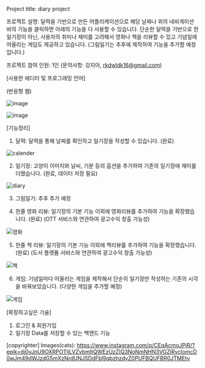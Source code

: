 Project title: diary project

프로젝트 설명: 달력을 기반으로 만든 어플리케이션으로 해당 날짜나 위의 네비게이션 바의 기능을 클릭하면 아래의 기능을 다 사용할 수 있습니다.
단순한 달력을 기반으로 한 일기장이 아닌, 사용자의 취미나 재미를 고려해서 영화나 책을 리뷰할 수 있고 기념일에 어울리는 게임도 제공하고 있습니다.
(그림일기는 추후에 제작하여 기능을 추가할 예정입니다.)

프로젝트 참여 인원: 1인 (문의사항: 강지아, rkdwldk16@gmail.com)



[사용한 에디터 및 프로그래밍 언어]

(반응형 웹)

![image](https://user-images.githubusercontent.com/70791860/116633269-093a4600-a994-11eb-9eea-5ae688748fa5.png)

![image](https://user-images.githubusercontent.com/70791860/116633994-e6a92c80-a995-11eb-9501-4eb6d665f589.png)






[기능정리] 

1. 달력: 달력을 통해 날짜를 확인하고 일기장을 작성할 수 있습니다. (완료)

![calender](https://user-images.githubusercontent.com/70791860/116632907-26224980-a993-11eb-8db5-02ad33c628dc.JPG)


2. 일기장: 고양이 이미지와 날씨, 기분 등의 옵션을 추가하여 기존의 일기장에 재미를 더했습니다. (완료, 데이터 저장 필요)

![diary](https://user-images.githubusercontent.com/70791860/116632921-2c182a80-a993-11eb-9e7f-08ec17dcd61d.JPG)


3. 그림일기: 추후 추가 예정


4. 한줄 영화 리뷰: 일기장의 기본 기능 이외에 영화리뷰를 추가하여 기능을 확장했습니다. (완료) (OTT 서비스와 연관하여 광고수익 창출 가능성)

![영화](https://user-images.githubusercontent.com/70791860/116633210-e5770000-a993-11eb-95b5-f65a6a46b21b.JPG)


5. 한줄 책 리뷰: 일기장의 기본 기능 이외에 책리뷰를 추가하여 기능을 확장했습니다. (완료) (도서 플랫폼 서비스와 연관하여 광고수익 창출 가능성)

![책](https://user-images.githubusercontent.com/70791860/116633222-eb6ce100-a993-11eb-8b1c-7f5e30281474.JPG)


6. 게임: 기념일마다 어울리는 게임을 제작해서 단순히 일기장만 작성하는 기존의 시각을 바꿔보았습니다. (다양한 게임을 추가할 예정)

![게임](https://user-images.githubusercontent.com/70791860/116633227-ef006800-a993-11eb-80f0-d0a2ba3bcb89.JPG)



[확장하고싶은 기술]
1. 로그인 & 회원가입
2. 일기장 Data를 저장할 수 있는 백엔드 기능


[copyrighter]
Images(cats): https://www.instagram.com/p/CEqAcmoJPjR/?epik=dj0yJnU9OXRPOTljLVZvbmItQWEzUzZIQ3NoNmNHN3VGZlRyclomcD0wJm49dWJzdG5mXzNrdUNJSDdFbl9qbzhzdyZ0PUFBQUFBR0JTMEtv
